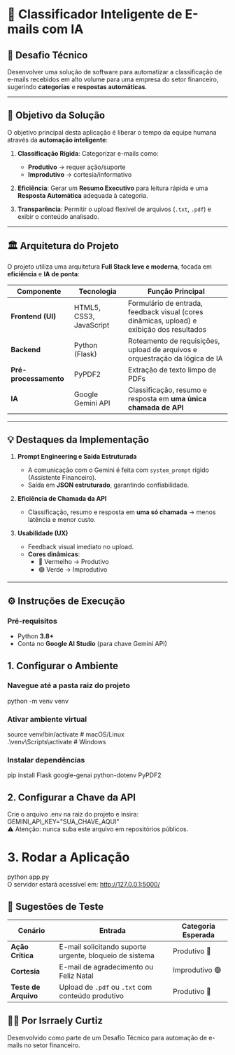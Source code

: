 # 📧 Classificador Inteligente de E-mails com IA

## 📌 Desafio Técnico
Desenvolver uma solução de software para automatizar a classificação de e-mails recebidos em alto volume para uma empresa do setor financeiro, sugerindo **categorias** e **respostas automáticas**.

---

## 🎯 Objetivo da Solução
O objetivo principal desta aplicação é liberar o tempo da equipe humana através da **automação inteligente**:

1. **Classificação Rígida**: Categorizar e-mails como:
   - **Produtivo** → requer ação/suporte  
   - **Improdutivo** → cortesia/informativo  

2. **Eficiência**: Gerar um **Resumo Executivo** para leitura rápida e uma **Resposta Automática** adequada à categoria.  

3. **Transparência**: Permitir o upload flexível de arquivos (`.txt`, `.pdf`) e exibir o conteúdo analisado.  

---

## 🏛 Arquitetura do Projeto
O projeto utiliza uma arquitetura **Full Stack leve e moderna**, focada em **eficiência** e **IA de ponta**:

| Componente       | Tecnologia                 | Função Principal |
|------------------|----------------------------|------------------|
| **Frontend (UI)** | HTML5, CSS3, JavaScript   | Formulário de entrada, feedback visual (cores dinâmicas, upload) e exibição dos resultados |
| **Backend**       | Python (Flask)            | Roteamento de requisições, upload de arquivos e orquestração da lógica de IA |
| **Pré-processamento** | PyPDF2                 | Extração de texto limpo de PDFs |
| **IA**            | Google Gemini API         | Classificação, resumo e resposta em **uma única chamada de API** |

---

## 💡 Destaques da Implementação
1. **Prompt Engineering e Saída Estruturada**  
   - A comunicação com o Gemini é feita com `system_prompt` rígido (Assistente Financeiro).  
   - Saída em **JSON estruturado**, garantindo confiabilidade.  

2. **Eficiência de Chamada da API**  
   - Classificação, resumo e resposta em **uma só chamada** → menos latência e menor custo.  

3. **Usabilidade (UX)**  
   - Feedback visual imediato no upload.  
   - **Cores dinâmicas**:  
     - 🔴 Vermelho → Produtivo  
     - 🟢 Verde → Improdutivo  

---

## ⚙️ Instruções de Execução

### Pré-requisitos
- Python **3.8+**
- Conta no **Google AI Studio** (para chave Gemini API)

## 1. Configurar o Ambiente

### Navegue até a pasta raiz do projeto
python -m venv venv  

### Ativar ambiente virtual
source venv/bin/activate     # macOS/Linux  
.\venv\Scripts\activate      # Windows  

### Instalar dependências
pip install Flask google-genai python-dotenv PyPDF2  

## 2. Configurar a Chave da API 
Crie o arquivo .env na raiz do projeto e insira:  
GEMINI_API_KEY="SUA_CHAVE_AQUI"  
⚠️ Atenção: nunca suba este arquivo em repositórios públicos.  

# 3. Rodar a Aplicação
python app.py  
O servidor estará acessível em: http://127.0.0.1:5000/

## 🧪 Sugestões de Teste

| Cenário              | Entrada                                                 | Categoria Esperada |
| -------------------- | ------------------------------------------------------- | ------------------ |
| **Ação Crítica**     | E-mail solicitando suporte urgente, bloqueio de sistema | Produtivo 🔴       |
| **Cortesia**         | E-mail de agradecimento ou Feliz Natal                  | Improdutivo 🟢     |
| **Teste de Arquivo** | Upload de `.pdf` ou `.txt` com conteúdo produtivo       | Produtivo 🔴       |

## 👨‍💻 Por Isrraely Curtiz
Desenvolvido como parte de um Desafio Técnico para automação de e-mails no setor financeiro.
